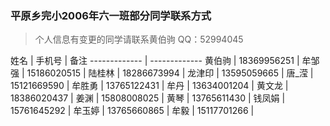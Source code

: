### 平原乡完小2006年六一班部分同学联系方式

>个人信息有变更的同学请联系黄伯驹
> QQ：52994045



姓名  | 手机号 | 备注
------------- | -------------
黄伯驹 | 18369956251 |
牟邹强 | 15186020515 |
陆桂林 | 18286673994 |
龙津印 | 13595059665 |
唐_滢  | 15121669590 |
牟胜勇 | 13765122431 |
牟丹   | 13634001204 |
黄文龙 | 18386020437 |
姜渊  |  15808008025 |
黄琴  |  13765611430 |
钱凤娟 | 15761645292 |
牟玉婷 | 13765660865 |
牟毅  | 15117701266 |
